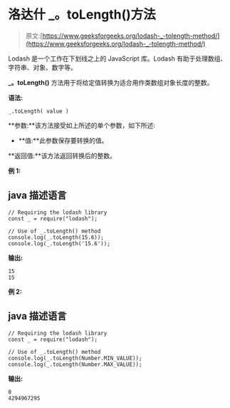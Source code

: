 # 洛达什 _。toLength()方法

> 原文:[https://www.geeksforgeeks.org/lodash-_-tolength-method/](https://www.geeksforgeeks.org/lodash-_-tolength-method/)

Lodash 是一个工作在下划线之上的 JavaScript 库。Lodash 有助于处理数组、字符串、对象、数字等。

**_。toLength()** 方法用于将给定值转换为适合用作类数组对象长度的整数。

**语法:**

```
_.toLength( value )

```

**参数:**该方法接受如上所述的单个参数，如下所述:

*   **值:**此参数保存要转换的值。

**返回值:**该方法返回转换后的整数。

**例 1:**

## java 描述语言

```
// Requiring the lodash library  
const _ = require("lodash");  

// Use of _.toLength() method 
console.log(_.toLength(15.6)); 
console.log(_.toLength('15.6'));
```

**输出:**

```
15
15

```

**例 2:**

## java 描述语言

```
// Requiring the lodash library  
const _ = require("lodash");  

// Use of _.toLength() method 
console.log(_.toLength(Number.MIN_VALUE)); 
console.log(_.toLength(Number.MAX_VALUE));
```

**输出:**

```
0
4294967295

```